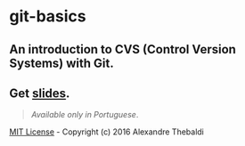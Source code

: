 # git-basics

## An introduction to CVS (Control Version Systems) with Git.

## Get [slides](./git.pdf).

> *Available only in Portuguese*.

[MIT License](./LICENSE) - Copyright (c) 2016 Alexandre Thebaldi
